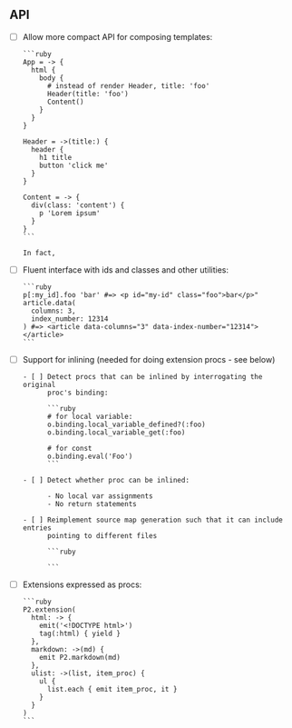 ## API

- [ ] Allow more compact API for composing templates:

      ```ruby
      App = -> {
        html {
          body {
            # instead of render Header, title: 'foo'
            Header(title: 'foo')
            Content()
          }
        }
      }

      Header = ->(title:) {
        header {
          h1 title
          button 'click me'
        }
      }

      Content = -> {
        div(class: 'content') {
          p 'Lorem ipsum'
        }
      }
      ```

      In fact,



- [ ] Fluent interface with ids and classes and other utilities:

      ```ruby
      p[:my_id].foo 'bar' #=> <p id="my-id" class="foo">bar</p>"
      article.data(
        columns: 3,
        index_number: 12314
      ) #=> <article data-columns="3" data-index-number="12314"></article>
      ```

- [ ] Support for inlining (needed for doing extension procs - see below)

      - [ ] Detect procs that can be inlined by interrogating the original
            proc's binding:

            ```ruby
            # for local variable:
            o.binding.local_variable_defined?(:foo)
            o.binding.local_variable_get(:foo)

            # for const
            o.binding.eval('Foo')
            ```

      - [ ] Detect whether proc can be inlined:

            - No local var assignments
            - No return statements

      - [ ] Reimplement source map generation such that it can include entries
            pointing to different files

            ```ruby

            ```

- [ ] Extensions expressed as procs:

      ```ruby
      P2.extension(
        html: -> {
          emit('<!DOCTYPE html>')
          tag(:html) { yield }
        },
        markdown: ->(md) {
          emit P2.markdown(md)
        },
        ulist: ->(list, item_proc) {
          ul {
            list.each { emit item_proc, it }
          }
        }
      )
      ```

